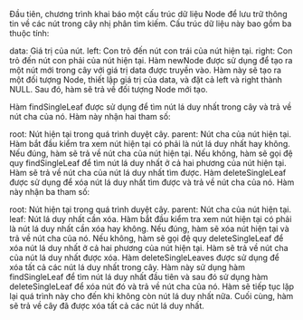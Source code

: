 Đầu tiên, chương trình khai báo một cấu trúc dữ liệu Node để lưu trữ thông tin về các nút trong cây nhị phân tìm kiếm. Cấu trúc dữ liệu này bao gồm ba thuộc tính:

data: Giá trị của nút.
left: Con trỏ đến nút con trái của nút hiện tại.
right: Con trỏ đến nút con phải của nút hiện tại.
Hàm newNode được sử dụng để tạo ra một nút mới trong cây với giá trị data được truyền vào. Hàm này sẽ tạo ra một đối tượng Node, thiết lập giá trị của data, và đặt cả left và right thành NULL. Sau đó, hàm sẽ trả về đối tượng Node mới tạo.

Hàm findSingleLeaf được sử dụng để tìm nút lá duy nhất trong cây và trả về nút cha của nó. Hàm này nhận hai tham số:

root: Nút hiện tại trong quá trình duyệt cây.
parent: Nút cha của nút hiện tại.
Hàm bắt đầu kiểm tra xem nút hiện tại có phải là nút lá duy nhất hay không. Nếu đúng, hàm sẽ trả về nút cha của nút hiện tại. Nếu không, hàm sẽ gọi đệ quy findSingleLeaf để tìm nút lá duy nhất ở cả hai phương của nút hiện tại. Hàm sẽ trả về nút cha của nút lá duy nhất tìm được.
Hàm deleteSingleLeaf được sử dụng để xóa nút lá duy nhất tìm được và trả về nút cha của nó. Hàm này nhận ba tham số:

root: Nút hiện tại trong quá trình duyệt cây.
parent: Nút cha của nút hiện tại.
leaf: Nút lá duy nhất cần xóa.
Hàm bắt đầu kiểm tra xem nút hiện tại có phải là nút lá duy nhất cần xóa hay không. Nếu đúng, hàm sẽ xóa nút hiện tại và trả về nút cha của nó. Nếu không, hàm sẽ gọi đệ quy deleteSingleLeaf để xóa nút lá duy nhất ở cả hai phương của nút hiện tại. Hàm sẽ trả về nút cha của nút lá duy nhất được xóa.
Hàm deleteSingleLeaves được sử dụng để xóa tất cả các nút lá duy nhất trong cây. Hàm này sử dụng hàm findSingleLeaf để tìm nút lá duy nhất đầu tiên và sau đó sử dụng hàm deleteSingleLeaf để xóa nút đó và trả về nút cha của nó. Hàm sẽ tiếp tục lặp lại quá trình này cho đến khi không còn nút lá duy nhất nữa. Cuối cùng, hàm sẽ trả về cây đã được xóa tất cả các nút lá duy nhất.



